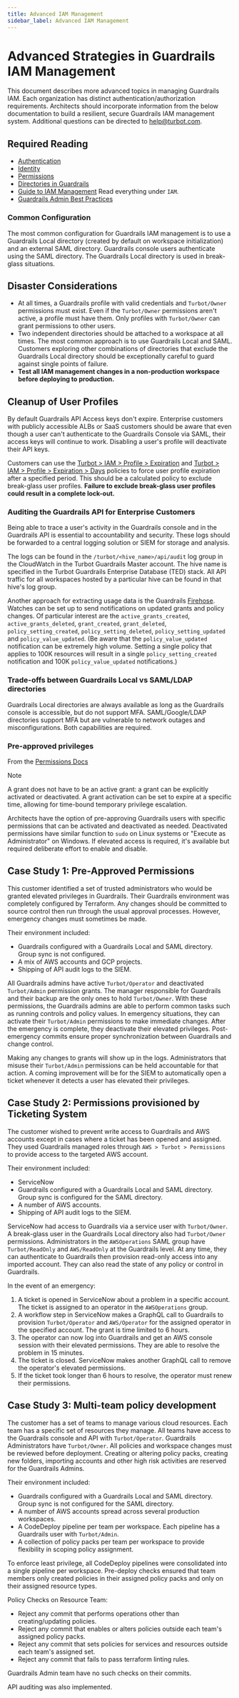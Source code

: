 ```yaml
---
title: Advanced IAM Management
sidebar_label: Advanced IAM Management
---
```


# Advanced Strategies in Guardrails IAM Management

This document describes more advanced topics in managing Guardrails IAM. Each
organization has distinct authentication/authorization requirements. Architects
should incorporate information from the below documentation to build a
resilient, secure Guardrails IAM management system. Additional questions can be
directed to [help@turbot.com](mailto:help@turbot.com).

## Required Reading

- [Authentication](concepts/iam/authentication)
- [Identity](concepts/iam/identity)
- [Permissions](concepts/iam/permissions)
- [Directories in Guardrails](guides/directories)
- [Guide to IAM Management](guides/iam) Read everything under `IAM`.
- [Guardrails Admin Best Practices](guides/iam/administrators)

### Common Configuration

The most common configuration for Guardrails IAM management is to use a Guardrails Local
directory (created by default on workspace initialization) and an external SAML
directory. Guardrails console users authenticate using the SAML directory. The
Guardrails Local directory is used in break-glass situations.

## Disaster Considerations

- At all times, a Guardrails profile with valid credentials and `Turbot/Owner`
  permissions must exist. Even if the `Turbot/Owner` permissions aren't active,
  a profile must have them. Only profiles with `Turbot/Owner` can grant
  permissions to other users.
- Two independent directories should be attached to a workspace at all times.
  The most common approach is to use Guardrails Local and SAML. Customers exploring
  other combinations of directories that exclude the Guardrails Local directory
  should be exceptionally careful to guard against single points of failure.
- **Test all IAM management changes in a non-production workspace before
  deploying to production.**

## Cleanup of User Profiles

By default Guardrails API Access keys don't expire. Enterprise customers with
publicly accessible ALBs or SaaS customers should be aware that even though a
user can't authenticate to the Guardrails Console via SAML, their access keys will
continue to work. Disabling a user's profile will deactivate their API keys.

Customers can use the
[Turbot > IAM > Profile > Expiration](mods/turbot/turbot-iam/inspect#/policy/types/profileExpiration)
and
[Turbot > IAM > Profile > Expiration > Days](mods/turbot/turbot-iam/inspect#/policy/types/profileExpirationDays)
policies to force user profile expiration after a specified period. This should
be a calculated policy to exclude break-glass user profiles. **Failure to
exclude break-glass user profiles could result in a complete lock-out.**

### Auditing the Guardrails API for Enterprise Customers

Being able to trace a user's activity in the Guardrails console and in the Guardrails
API is essential to accountability and security. These logs should be forwarded
to a central logging solution or SIEM for storage and analysis.

The logs can be found in the `/turbot/<hive_name>/api/audit` log group in the
CloudWatch in the Turbot Guardrails Master account. The hive name is specified in the
Turbot Guardrails Enterprise Database (TED) stack. All API traffic for all workspaces
hosted by a particular hive can be found in that hive's log group.

Another approach for extracting usage data is the Guardrails
[Firehose](mods/turbot/firehose-aws-sns/readme). Watches can be set up to send
notifications on updated grants and policy changes. Of particular interest are
the `active_grants_created`, `active_grants_deleted`, `grant_created`,
`grant_deleted`, `policy_setting_created`, `policy_setting_deleted`,
`policy_setting_updated` and `policy_value_updated`. (Be aware that the
`policy_value_updated` notification can be extremely high volume. Setting a
single policy that applies to 100K resources will result in a single
`policy_setting_created` notification and 100K `policy_value_updated`
notifications.)

### Trade-offs between Guardrails Local vs SAML/LDAP directories

Guardrails Local directories are always available as long as the Guardrails console is
accessible, but do not support MFA. SAML/Google/LDAP directories support MFA but
are vulnerable to network outages and misconfigurations. Both capabilities are
required.

### Pre-approved privileges

From the [Permissions Docs](concepts/iam/permissions)

> [!NOTE]
> A grant does not have to be an active grant: a grant can be
> explicitly activated or deactivated. A grant activation can be set to expire
> at a specific time, allowing for time-bound temporary privilege escalation.

Architects have the option of pre-approving Guardrails users with specific
permissions that can be activated and deactivated as needed. Deactivated
permissions have similar function to `sudo` on Linux systems or "Execute as
Administrator" on Windows. If elevated access is required, it's available but
required deliberate effort to enable and disable.

## Case Study 1: Pre-Approved Permissions

This customer identified a set of trusted administrators who would be granted
elevated privileges in Guardrails. Their Guardrails environment was completely
configured by Terraform. Any changes should be committed to source control then
run through the usual approval processes. However, emergency changes must
sometimes be made.

Their environment included:

- Guardrails configured with a Guardrails Local and SAML directory. Group sync is not
  configured.
- A mix of AWS accounts and GCP projects.
- Shipping of API audit logs to the SIEM.

All Guardrails admins have active `Turbot/Operator` and deactivated `Turbot/Admin`
permission grants. The manager responsible for Guardrails and their backup are the
only ones to hold `Turbot/Owner`. With these permissions, the Guardrails admins are
able to perform common tasks such as running controls and policy values. In
emergency situations, they can activate their `Turbot/Admin` permissions to make
immediate changes. After the emergency is complete, they deactivate their
elevated privileges. Post-emergency commits ensure proper synchronization
between Guardrails and change control.

Making any changes to grants will show up in the logs. Administrators that
misuse their `Turbot/Admin` permissions can be held accountable for that action.
A coming improvement will be for the SIEM to automatically open a ticket
whenever it detects a user has elevated their privileges.

## Case Study 2: Permissions provisioned by Ticketing System

The customer wished to prevent write access to Guardrails and AWS accounts except in
cases where a ticket has been opened and assigned. They used Guardrails managed
roles through `AWS > Turbot > Permissions` to provide access to the targeted AWS
account.

Their environment included:

- ServiceNow
- Guardrails configured with a Guardrails Local and SAML directory. Group sync is
  configured for the SAML directory.
- A number of AWS accounts.
- Shipping of API audit logs to the SIEM.

ServiceNow had access to Guardrails via a service user with `Turbot/Owner`. A
break-glass user in the Guardrails Local directory also had `Turbot/Owner`
permissions. Administrators in the `AWSOperations` SAML group have
`Turbot/ReadOnly` and `AWS/ReadOnly` at the Guardrails level. At any time, they can
authenticate to Guardrails then provision read-only access into any imported
account. They can also read the state of any policy or control in Guardrails.

In the event of an emergency:

1. A ticket is opened in ServiceNow about a problem in a specific account. The
   ticket is assigned to an operator in the `AWSOperations` group.
2. A workflow step in ServiceNow makes a GraphQL call to Guardrails to provision
   `Turbot/Operator` and `AWS/Operator` for the assigned operator in the
   specified account. The grant is time limited to 6 hours.
3. The operator can now log into Guardrails and get an AWS console session with
   their elevated permissions. They are able to resolve the problem in 15
   minutes.
4. The ticket is closed. ServiceNow makes another GraphQL call to remove the
   operator's elevated permissions.
5. If the ticket took longer than 6 hours to resolve, the operator must renew
   their permissions.

## Case Study 3: Multi-team policy development

The customer has a set of teams to manage various cloud resources. Each team has
a specific set of resources they manage. All teams have access to the Guardrails
console and API with `Turbot/Operator`. Guardrails Administrators have
`Turbot/Owner`. All policies and workspace changes must be reviewed before
deployment. Creating or altering policy packs, creating new folders, importing
accounts and other high risk activities are reserved for the Guardrails Admins.

Their environment included:

- Guardrails configured with a Guardrails Local and SAML directory. Group sync is not
  configured for the SAML directory.
- A number of AWS accounts spread across several production workspaces.
- A CodeDeploy pipeline per team per workspace. Each pipeline has a Guardrails user
  with `Turbot/Admin`.
- A collection of policy packs per team per workspace to provide flexibility in
  scoping policy assignment.

To enforce least privilege, all CodeDeploy pipelines were consolidated into a
single pipeline per workspace. Pre-deploy checks ensured that team members only
created policies in their assigned policy packs and only on their assigned
resource types.

Policy Checks on Resource Team:

- Reject any commit that performs operations other than creating/updating
  policies.
- Reject any commit that enables or alters policies outside each team's assigned
  policy packs.
- Reject any commit that sets policies for services and resources outside each
  team's assigned set.
- Reject any commit that fails to pass terraform linting rules.

Guardrails Admin team have no such checks on their commits.

API auditing was also implemented.
